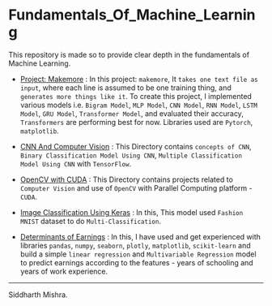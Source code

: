 # Fundamentals_Of_Machine_Learning
This repository is made so to provide clear depth in the fundamentals of Machine Learning.

* <a href="https://github.com/RustyGrackle/Fundamentals_Of_Machine_Learning/blob/main/Makemore">Project: Makemore</a> : In this project: `makemore`, It `takes one text file as input`, where each line is assumed to be one training thing, and `generates more things like it`. To create this project, I implemented various models i.e. `Bigram Model`, `MLP Model`, `CNN Model`, `RNN Model`, `LSTM Model`, `GRU Model`, `Transformer Model`, and evaluated their accuracy, `Transformers` are performing best for now. Libraries used are `Pytorch`, `matplotlib`.

* <a href="https://github.com/RustyGrackle/Fundamentals_Of_Machine_Learning/tree/main/CNN_ComputerVision">CNN And Computer Vision</a> : This Directory contains `concepts of CNN`, `Binary Classification Model Using CNN`, `Multiple Classification Model Using CNN` with `TensorFlow`.

* <a href="https://github.com/RustyGrackle/Fundamentals_Of_Machine_Learning/tree/main/OpenCV%20with%20CUDA">OpenCV with CUDA<a> : This Directory contains projects related to `Computer Vision` and use of `OpenCV` with Parallel Computing platform - `CUDA`.

* <a href= "https://github.com/RustyGrackle/Fundamentals_Of_Machine_Learning/blob/main/Image_Classification_Using_Keras.ipynb">Image Classification Using Keras</a> : In this, This model used `Fashion MNIST` dataset to do `Multi-Classification`.

* <a href="https://github.com/RustyGrackle/Fundamentals_Of_Machine_Learning/blob/main/Determinants_of_Earnings.ipynb">Determinants of Earnings</a> : In this, I have used and get experienced with libraries `pandas`, `numpy`, `seaborn`, `plotly`, `matplotlib`, `scikit-learn` and build a simple `linear regression` and `Multivariable Regression` model to predict earnings according to the features - years of schooling and years of work experience.


-----------------------------------------------------------------------------------------------------
Siddharth Mishra.
